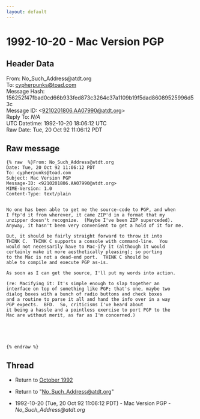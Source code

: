 ```yaml
---
layout: default
---
```


# 1992-10-20 - Mac Version PGP

## Header Data

From: No_Such_Address<span>@</span>atdt.org<br>
To: cypherpunks@toad.com<br>
Message Hash: 156252f47fbad0cd66b933fed873c3264c37a1109b19f5dad86089525996d53c<br>
Message ID: \<9210201806.AA07990@atdt.org\><br>
Reply To: _N/A_<br>
UTC Datetime: 1992-10-20 18:06:12 UTC<br>
Raw Date: Tue, 20 Oct 92 11:06:12 PDT<br>

## Raw message

```
{% raw  %}From: No_Such_Address@atdt.org
Date: Tue, 20 Oct 92 11:06:12 PDT
To: cypherpunks@toad.com
Subject: Mac Version PGP
Message-ID: <9210201806.AA07990@atdt.org>
MIME-Version: 1.0
Content-Type: text/plain


No one has been able to get me the source-code to PGP, and when
I ftp'd it from wherever, it came ZIP'd in a format that my
unzipper doesn't recognize.  (Maybe I've been ZIP superceded).
Anyway, it hasn't been very convenient to get a hold of it for me.
 
But, it should be fairly straight forward to throw it into
THINK C.  THINK C supports a console with command-line.  You
would not necessarily have to Mac-ify it (although it would
certainly make it more aesthetically pleasing); so porting
to the Mac is not a dead-end port.  THINK C should be
able to compile and execute PGP as-is.
 
As soon as I can get the source, I'll put my words into action.
 
(re: Macifying it: It's simple enough to slap together an
interface on top of something like PGP; that's one, maybe two
dialog boxes with a bunch of radio buttons and check boxes
and a routine to parse it all and hand the info over in a way
PGP expects.  BFD.  So, criticisms I've heard about
it being a hassle and a pointless exercise to port PGP to the
Mac are without merit, as far as I'm concerned.)
 




{% endraw %}
```

## Thread

+ Return to [October 1992](/archive/1992/10)

+ Return to "[No_Such_Address<span>@</span>atdt.org](/author/no_such_address_at_atdt_org)"

+ 1992-10-20 (Tue, 20 Oct 92 11:06:12 PDT) - Mac Version PGP - _No_Such_Address@atdt.org_

